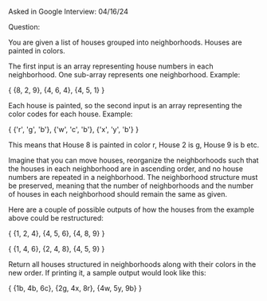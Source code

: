 Asked in Google Interview: 04/16/24

Question:

You are given a list of houses grouped into neighborhoods. Houses are painted in colors.

The first input is an array representing house numbers in each neighborhood. One sub-array represents one neighborhood.
Example:

{ {8, 2, 9}, {4, 6, 4}, {4, 5, 1} }

Each house is painted, so the second input is an array representing the color codes for each house. Example:

{ {'r', 'g', 'b'}, {'w', 'c', 'b'}, {'x', 'y', 'b'} }

This means that House 8 is painted in color r, House 2 is g, House 9 is b etc.

Imagine that you can move houses, reorganize the neighborhoods such that the houses in each neighborhood are in
ascending order, and no house numbers are repeated in a neighborhood. The neighborhood structure must be preserved,
meaning that the number of neighborhoods and the number of houses in each neighborhood should remain the same as given.

Here are a couple of possible outputs of how the houses from the example above could be restructured:

{ {1, 2, 4}, {4, 5, 6}, {4, 8, 9} }

{ {1, 4, 6}, {2, 4, 8}, {4, 5, 9} }

Return all houses structured in neighborhoods along with their colors in the new order. If printing it, a
sample output would look like this:

{ {1b, 4b, 6c}, {2g, 4x, 8r}, {4w, 5y, 9b} }
